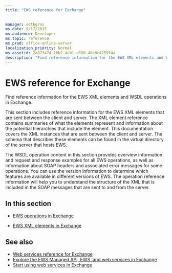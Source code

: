 ```yaml
---
title: "EWS reference for Exchange"
 
 
manager: sethgros
ms.date: 9/17/2015
ms.audience: Developer
ms.topic: reference
ms.prod: office-online-server
localization_priority: Normal
ms.assetid: 2a873474-1bb2-4cb1-a556-40e8c4159f4a
description: "Find reference information for the EWS XML elements and WSDL operations in Exchange."
---
```


# EWS reference for Exchange

Find reference information for the EWS XML elements and WSDL operations in Exchange.
  
This section includes reference information for the EWS XML elements that are sent between the client and server. The XML element reference contains summaries of what the elements represent and information about the potential hierarchies that include the element. This documentation covers the XML instances that are sent between the client and server. The schema that describes these elements can be found in the virtual directory of the server that hosts EWS. 
  
The WSDL operation content in this section provides overview information and request and response examples for all EWS operations, as well as information about SOAP headers and associated error messages for some operations. You can use the version information to determine which features are available in different versions of EWS. The operation reference information will help you to understand the structure of the XML that is included in the SOAP messages that are sent to and from the server. 
  
## In this section
<a name="bk_InThisSection"> </a>

- [EWS operations in Exchange](ews-operations-in-exchange.md)
    
- [EWS XML elements in Exchange](ews-xml-elements-in-exchange.md)
    
## See also

- [Web services reference for Exchange](web-services-reference-for-exchange.md)
- [Explore the EWS Managed API, EWS, and web services in Exchange](../exchange-web-services/explore-the-ews-managed-api-ews-and-web-services-in-exchange.md)
- [Start using web services in Exchange](../exchange-web-services/start-using-web-services-in-exchange.md)
    


